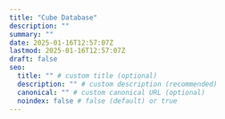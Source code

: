 ```yaml
---
title: "Cube Database"
description: ""
summary: ""
date: 2025-01-16T12:57:07Z
lastmod: 2025-01-16T12:57:07Z
draft: false
seo:
  title: "" # custom title (optional)
  description: "" # custom description (recommended)
  canonical: "" # custom canonical URL (optional)
  noindex: false # false (default) or true
---
```

